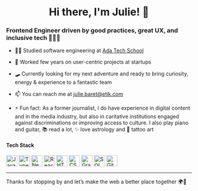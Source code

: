 <h1 align="center">Hi there, I'm Julie! 👋</h1>

### Frontend Engineer driven by good practices, great UX, and inclusive tech 👩🏻‍💻

- 🤸‍♀️ Studied software engineering at [Ada Tech School](https://adatechschool.fr/)

- 🌱 Worked few years on user-centric projects at startups

- 🛹 Currently looking for my next adventure and ready to bring curiosity, energy & experience to a fantastic team
 
- 📫 You can reach me at [julie.baret@etik.com](mailto:julie.baret@etik.com)

- ⚡ Fun fact: As a former journalist, I do have experience in digital content and in the media industry, but also in caritative institutions engaged against discriminations or improving access to culture. I also play piano and guitar, 📚 read a lot, ✨ love astrology and 🖤 tattoo art

<h4 align="left">Tech Stack</h4>
<p align="left">
  <img src="https://img.shields.io/badge/JavaScript-F7DF1E?style=for-the-badge&logo=javascript&logoColor=black" alt="JavaScript" height="30"/>
  <img src="https://img.shields.io/badge/TypeScript-3178C6?style=for-the-badge&logo=typescript&logoColor=white" alt="TypeScript" height="30"/>
  <img src="https://img.shields.io/badge/Next.js-000000?style=for-the-badge&logo=next.js&logoColor=white" alt="NextJS" height="30"/>
  <img src="https://img.shields.io/badge/React-61DAFB?style=for-the-badge&logo=react&logoColor=black" alt="React" height="30"/>
  <img src="https://img.shields.io/badge/HTML5-E34F26?style=for-the-badge&logo=html5&logoColor=white" alt="HTML5" height="30"/>
  <img src="https://img.shields.io/badge/CSS3-1572B6?style=for-the-badge&logo=css3&logoColor=white" alt="CSS3" height="30"/>
  <img src="https://img.shields.io/badge/GraphQL-E10098?style=for-the-badge&logo=graphql&logoColor=white" alt="GraphQL" height="30"/>
  <img src="https://img.shields.io/badge/SQL-4479A1?style=for-the-badge&logo=mysql&logoColor=white" alt="SQL" height="30"/>
  <img src="https://img.shields.io/badge/Git-F05032?style=for-the-badge&logo=git&logoColor=white" alt="Git" height="30"/>
</p>

---

Thanks for stopping by and let’s make the web a better place together 🌍💫
